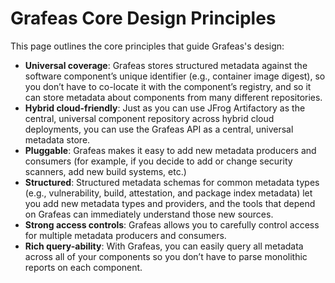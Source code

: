 # Grafeas Core Design Principles

This page outlines the core principles that guide Grafeas's design:

- **Universal coverage**: Grafeas stores structured metadata against the software component’s unique identifier (e.g., container image digest), so you don’t have to co-locate it with the component’s registry, and so it can store metadata about components from many different repositories.
- **Hybrid cloud-friendly**: Just as you can use JFrog Artifactory as the central, universal component repository across hybrid cloud deployments, you can use the Grafeas API as a central, universal metadata store.
- **Pluggable**: Grafeas makes it easy to add new metadata producers and consumers (for example, if you decide to add or change security scanners, add new build systems, etc.)
- **Structured**: Structured metadata schemas for common metadata types (e.g., vulnerability, build, attestation, and package index metadata) let you add new metadata types and providers, and the tools that depend on Grafeas can immediately understand those new sources.
- **Strong access controls**: Grafeas allows you to carefully control access for multiple metadata producers and consumers.
- **Rich query-ability**: With Grafeas, you can easily query all metadata across all of your components so you don’t have to parse monolithic reports on each component.
